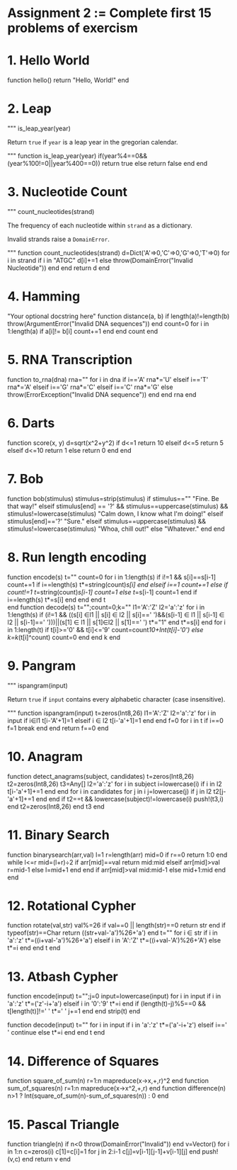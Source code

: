 # Assignment 2 := Complete first 15 problems of exercism


# 1. Hello World

function hello()
return "Hello, World!"
end




# 2. Leap

"""
    is_leap_year(year)

Return `true` if `year` is a leap year in the gregorian calendar.

"""
function is_leap_year(year)
	if(year%4==0&&(year%100!=0||year%400==0))
	    return true
	else 
		return false
	    end
end




# 3. Nucleotide Count

"""
    count_nucleotides(strand)

The frequency of each nucleotide within `strand` as a dictionary.

Invalid strands raise a `DomainError`.

"""
function count_nucleotides(strand)
	d=Dict('A'=>0,'C'=>0,'G'=>0,'T'=>0)
	for i in strand
		if i in "ATGC"
		d[i]+=1
		else
		throw(DomainError("Invalid Nucleotide"))
		end
	end
	return d
end




# 4. Hamming

"Your optional docstring here"
function distance(a, b)
    if length(a)!=length(b)
        throw(ArgumentError("Invalid DNA sequences"))
    end
    count=0
    for i in 1:length(a)
        if a[i]!= b[i]
            count+=1
        end
    end
    count
end




# 5. RNA Transcription

function to_rna(dna)
    rna=""
    for i in dna
        if i=='A'
            rna*='U'
        elseif i=='T'
            rna*='A'
        elseif i=='G'
            rna*='C'
        elseif i=='C'
            rna*='G'
        else
            throw(ErrorException("Invalid DNA sequence"))
        end
    end
    rna
end



# 6. Darts

function score(x, y)
    d=sqrt(x^2+y^2)
    if d<=1
        return 10
    elseif d<=5
        return 5
    elseif d<=10
        return 1
    else
        return 0
    end
end




# 7. Bob

function bob(stimulus)
    stimulus=strip(stimulus)
    if stimulus==""
        "Fine. Be that way!"
    elseif stimulus[end] == '?' &&  stimulus==uppercase(stimulus) && stimulus!=lowercase(stimulus)
        "Calm down, I know what I'm doing!"
    elseif stimulus[end]=='?'
        "Sure."
    elseif stimulus==uppercase(stimulus) && stimulus!=lowercase(stimulus)
        "Whoa, chill out!"
    else
        "Whatever."
    end
end




# 8. Run length encoding

function encode(s)
    t=""
    count=0
    for i in 1:length(s)
        if i!=1 && s[i]==s[i-1]
            count+=1
            if i==length(s)
                t*=string(count)*s[i]
            end
        elseif i==1
            count+=1
        else
            if count!=1
                t*=string(count)*s[i-1]
                count=1
            else
                t*=s[i-1]
                count=1
            end
            if i==length(s)
                t*=s[i]
            end
        end
    end
    t   
end
function decode(s)
    t="";count=0;k=""
    l1='A':'Z'
    l2='a':'z'
    for i in 1:length(s)
        if (i!=1 && ((s[i] ∈l1 || s[i] ∈ l2 || s[i]==' ')&&(s[i-1] ∈ l1 || s[i-1] ∈ l2 || s[i-1]==' ')))||(s[1] ∈ l1 || s[1]∈l2 || s[1]==' ')
            t*="1"
        end
        t*=s[i]
    end
    for i in 1:length(t)
        if t[i]>='0' && t[i]<='9'
            count=count*10+Int(t[i]-'0')
        else
            k=k*(t[i]^count)
            count=0
        end
    end
    k
end




# 9. Pangram

"""
    ispangram(input)

Return `true` if `input` contains every alphabetic character (case insensitive).

"""
function ispangram(input)
    t=zeros(Int8,26)
    l1='A':'Z'
    l2='a':'z'
    for i in input
        if i∈l1
            t[i-'A'+1]=1
        elseif i ∈ l2
            t[i-'a'+1]=1
        end
    end
    f=0
    for i in t
        if i==0
            f=1
            break
        end
    end
    return f==0
end




# 10. Anagram

function detect_anagrams(subject, candidates)
    t=zeros(Int8,26)
    t2=zeros(Int8,26)
    t3=Any[]
    l2='a':'z'
    for i in subject
        i=lowercase(i)
        if i in l2
        t[i-'a'+1]+=1
        end
    end
    for i in candidates
        for j in i
            j=lowercase(j)
            if j in l2
            t2[j-'a'+1]+=1
            end
        end
        if t2==t && lowercase(subject)!=lowercase(i)
            push!(t3,i)
        end
        t2=zeros(Int8,26)
    end
    t3
end





# 11. Binary Search

function binarysearch(arr,val)
    l=1
    r=length(arr)
    mid=0
    if r==0
        return 1:0
    end
    while l<=r
        mid=(l+r)÷2
        if  arr[mid]==val
            return mid:mid
        elseif arr[mid]>val 
            r=mid-1
        else
            l=mid+1
        end
    end
    if arr[mid]>val
        mid:mid-1
    else
        mid+1:mid
    end
end




# 12. Rotational Cypher

function rotate(val,str)
    val%=26
    if val==0 || length(str)==0
        return str
    end
    if typeof(str)==Char
        return ((str+val-'a')%26+'a')
    end
    t=""
    for i ∈ str
        if i in 'a':'z' 
            t*=((i+val-'a')%26+'a')
        elseif i in 'A':'Z'
            t*=((i+val-'A')%26+'A')
        else
            t*=i
        end
    end
    t
end




# 13. Atbash Cypher

function encode(input)
    t="";j=0
    input=lowercase(input)
    for i in input
        if i in 'a':'z'
            t*=('z'-i+'a')
        elseif i in '0':'9'
            t*=i
        end
        if (length(t)-j)%5==0 && t[length(t)]!=' '
            t*=' '
            j+=1
        end
    end
    strip(t)
end

function decode(input)
    t=""
    for i in input
        if i in 'a':'z'
            t*=('a'-i+'z')
        elseif i==' '
            continue
        else
            t*=i
        end
    end
    t
end





# 14. Difference of Squares

function square_of_sum(n)
    r=1:n
    mapreduce(x->x,+,r)^2
end
function sum_of_squares(n)
    r=1:n
    mapreduce(x->x^2,+,r)
end
function difference(n)
   n>1 ? Int(square_of_sum(n)-sum_of_squares(n)) : 0
end




# 15. Pascal Triangle

function triangle(n)
    if n<0
        throw(DomainError("Invalid"))
    end
    v=Vector()
    for i in 1:n
        c=zeros(i)
        c[1]=c[i]=1
        for j in 2:i-1
            c[j]=v[i-1][j-1]+v[i-1][j]
        end
        push!(v,c)
    end
    return v 
end

